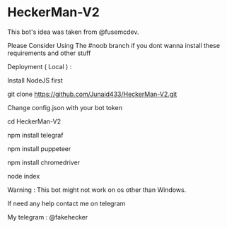 # HeckerMan-V2
This bot's idea was taken from @fusemcdev. 

Please Consider Using The #noob branch if you dont wanna install these requirements and other stuff

Deployment ( Local ) : 

Install NodeJS first

git clone https://github.com/Junaid433/HeckerMan-V2.git

Change config.json with your bot token 

cd HeckerMan-V2

npm install telegraf 

npm install puppeteer

npm install chromedriver

node index 

Warning : This bot might not work on os other than Windows.

If need any help contact me on telegram 

My telegram : @fakehecker

